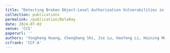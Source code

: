 ```yaml
---
title: "Detecting Broken Object-Level Authorization Vulnerabilities in Database-Backed Applications"
collection: publications
permalink: /publication/BolaRay
date: 2024-07-02
venue: 'CCS'
paperurl: ''
authors: 'Yongheng Huang, Chenghang Shi, Jie Lu, Haofeng Li, Haining Meng, Lian Li'
ccfrank: 'CCF-A'
---
```

